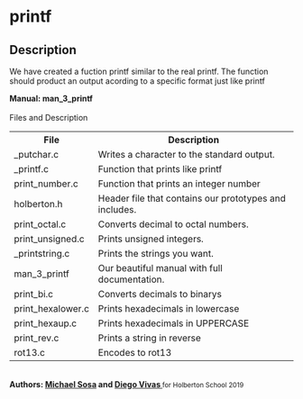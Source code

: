 <h1>printf</h1>
<h2>Description</h2>
<p>We have created a fuction printf similar to the real printf. The function should product an output acording to a specific format just like printf</p>
<strong>Manual: man_3_printf</strong>
<br><br>
<caption>Files and Description</caption>
<table style="width:100%">
	<tr>
		<th>File</th>
		<th>Description</th>
	</tr>
	<tr>
		<td>_putchar.c</td>
		<td>Writes a character to the standard output.</td>
	</tr>
	<tr>
		<td>_printf.c</td>
		<td>Function that prints like printf</td>
	</tr>
	<tr>
		<td>print_number.c</td>
		<td>Function that prints an integer number</td>
	</tr>
	<tr>
		<td>holberton.h</td>
		<td>Header file that contains our prototypes and includes.</td>
	</tr>
	<tr>
		<td>print_octal.c</td>
		<td>Converts decimal to octal numbers.</td>
	</tr>
	<tr>
		<td>print_unsigned.c</td>
		<td>Prints unsigned integers.</td>
	</tr>
	<tr>
		<td>_printstring.c</td>
		<td>Prints the strings you want.</td>
	</tr>
	<tr>
		<td>man_3_printf</td>
		<td>Our beautiful manual with full documentation.</td>
	</tr>
	<tr>
		<td>print_bi.c</td>
		<td>Converts decimals to binarys</td>
	</tr>
	<tr>
		<td>print_hexalower.c</td>
		<td>Prints hexadecimals in lowercase</td>
	</tr>
	<tr>
		<td>print_hexaup.c</td>
		<td>Prints hexadecimals in UPPERCASE</td>
	</tr>
	<tr>
		<td>print_rev.c</td>
		<td>Prints a string in reverse</td>
	</tr>
	<tr>
		<td>rot13.c</td>
		<td>Encodes to rot13</td>
	</tr>
</table>
<br>
<strong>Authors: <a href="https://twitter.com/micael_sosa" target="_blank">Michael Sosa</a> and <a href="https://twitter.com/rdiegovivas" target="_blank">Diego Vivas </a></strong><small>for Holberton School 2019</small>
